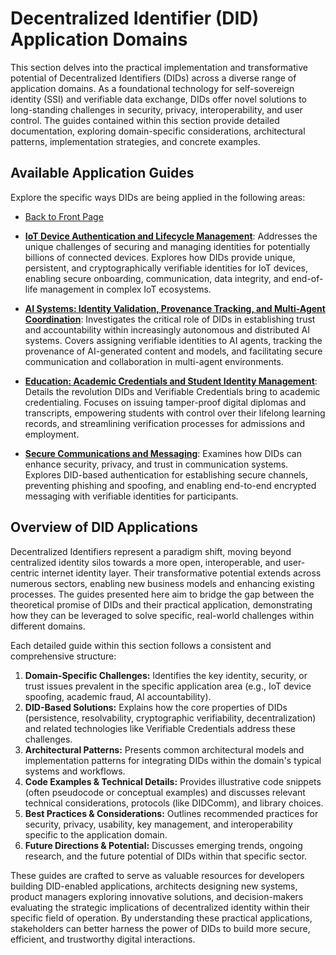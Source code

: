 # Decentralized Identifier (DID) Application Domains



This section delves into the practical implementation and transformative potential of Decentralized Identifiers (DIDs) across a diverse range of application domains. As a foundational technology for self-sovereign identity (SSI) and verifiable data exchange, DIDs offer novel solutions to long-standing challenges in security, privacy, interoperability, and user control. The guides contained within this section provide detailed documentation, exploring domain-specific considerations, architectural patterns, implementation strategies, and concrete examples.

## Available Application Guides

Explore the specific ways DIDs are being applied in the following areas:

- [Back to Front Page](../index.md)
- **[IoT Device Authentication and Lifecycle Management](iot.md)**: Addresses the unique challenges of securing and managing identities for potentially billions of connected devices. Explores how DIDs provide unique, persistent, and cryptographically verifiable identities for IoT devices, enabling secure onboarding, communication, data integrity, and end-of-life management in complex IoT ecosystems.

- **[AI Systems: Identity Validation, Provenance Tracking, and Multi-Agent Coordination](ai.md)**: Investigates the critical role of DIDs in establishing trust and accountability within increasingly autonomous and distributed AI systems. Covers assigning verifiable identities to AI agents, tracking the provenance of AI-generated content and models, and facilitating secure communication and collaboration in multi-agent environments.

- **[Education: Academic Credentials and Student Identity Management](education.md)**: Details the revolution DIDs and Verifiable Credentials bring to academic credentialing. Focuses on issuing tamper-proof digital diplomas and transcripts, empowering students with control over their lifelong learning records, and streamlining verification processes for admissions and employment.

- **[Secure Communications and Messaging](secure-messaging.md)**: Examines how DIDs can enhance security, privacy, and trust in communication systems. Explores DID-based authentication for establishing secure channels, preventing phishing and spoofing, and enabling end-to-end encrypted messaging with verifiable identities for participants.

## Overview of DID Applications

Decentralized Identifiers represent a paradigm shift, moving beyond centralized identity silos towards a more open, interoperable, and user-centric internet identity layer. Their transformative potential extends across numerous sectors, enabling new business models and enhancing existing processes. The guides presented here aim to bridge the gap between the theoretical promise of DIDs and their practical application, demonstrating how they can be leveraged to solve specific, real-world challenges within different domains.

Each detailed guide within this section follows a consistent and comprehensive structure:

1.  **Domain-Specific Challenges:** Identifies the key identity, security, or trust issues prevalent in the specific application area (e.g., IoT device spoofing, academic fraud, AI accountability).
2.  **DID-Based Solutions:** Explains how the core properties of DIDs (persistence, resolvability, cryptographic verifiability, decentralization) and related technologies like Verifiable Credentials address these challenges.
3.  **Architectural Patterns:** Presents common architectural models and implementation patterns for integrating DIDs within the domain's typical systems and workflows.
4.  **Code Examples & Technical Details:** Provides illustrative code snippets (often pseudocode or conceptual examples) and discusses relevant technical considerations, protocols (like DIDComm), and library choices.
5.  **Best Practices & Considerations:** Outlines recommended practices for security, privacy, usability, key management, and interoperability specific to the application domain.
6.  **Future Directions & Potential:** Discusses emerging trends, ongoing research, and the future potential of DIDs within that specific sector.

These guides are crafted to serve as valuable resources for developers building DID-enabled applications, architects designing new systems, product managers exploring innovative solutions, and decision-makers evaluating the strategic implications of decentralized identity within their specific field of operation. By understanding these practical applications, stakeholders can better harness the power of DIDs to build more secure, efficient, and trustworthy digital interactions.
